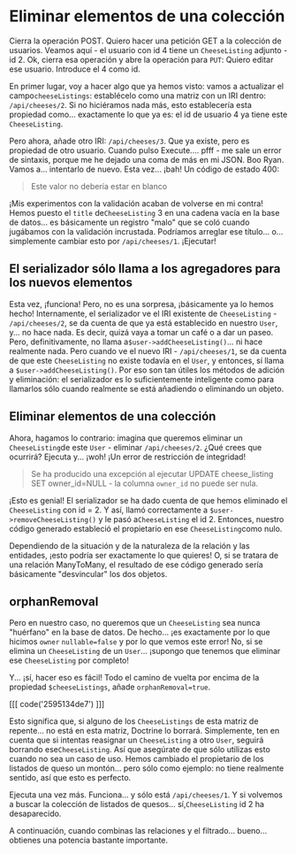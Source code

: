 # Eliminar elementos de una colección

Cierra la operación POST. Quiero hacer una petición GET a la colección de usuarios. Veamos aquí - el usuario con id 4 tiene un `CheeseListing` adjunto - id 2. Ok, cierra esa operación y abre la operación para `PUT`: Quiero editar ese usuario. Introduce el 4 como id.

En primer lugar, voy a hacer algo que ya hemos visto: vamos a actualizar el campo`cheeseListings`: establécelo como una matriz con un IRI dentro: `/api/cheeses/2`. Si no hiciéramos nada más, esto establecería esta propiedad como... exactamente lo que ya es: el id de usuario 4 ya tiene este `CheeseListing`.

Pero ahora, añade otro IRI: `/api/cheeses/3`. Que ya existe, pero es propiedad de otro usuario. Cuando pulso Execute.... pfff - me sale un error de sintaxis, porque me he dejado una coma de más en mi JSON. Boo Ryan. Vamos a... intentarlo de nuevo. Esta vez... ¡bah! Un código de estado 400:

> Este valor no debería estar en blanco

¡Mis experimentos con la validación acaban de volverse en mi contra! Hemos puesto el `title` de`CheeseListing` 3 en una cadena vacía en la base de datos... es básicamente un registro "malo" que se coló cuando jugábamos con la validación incrustada. Podríamos arreglar ese título... o... simplemente cambiar esto por `/api/cheeses/1`. ¡Ejecutar!

## El serializador sólo llama a los agregadores para los nuevos elementos

Esta vez, ¡funciona! Pero, no es una sorpresa, ¡básicamente ya lo hemos hecho! Internamente, el serializador ve el IRI existente de `CheeseListing` - `/api/cheeses/2`, se da cuenta de que ya está establecido en nuestro `User`, y... no hace nada. Es decir, quizá vaya a tomar un café o a dar un paseo. Pero, definitivamente, no llama a`$user->addCheeseListing()`... ni hace realmente nada. Pero cuando ve el nuevo IRI - `/api/cheeses/1`, se da cuenta de que este `CheeseListing` no existe todavía en el `User`, y entonces, sí llama a `$user->addCheeseListing()`. Por eso son tan útiles los métodos de adición y eliminación: el serializador es lo suficientemente inteligente como para llamarlos sólo cuando realmente se está añadiendo o eliminando un objeto.

## Eliminar elementos de una colección

Ahora, hagamos lo contrario: imagina que queremos eliminar un `CheeseListing`de este `User` - eliminar `/api/cheeses/2`. ¿Qué crees que ocurrirá? Ejecuta y... ¡woh! ¡Un error de restricción de integridad!

> Se ha producido una excepción al ejecutar UPDATE cheese_listing SET owner_id=NULL -
> la columna `owner_id` no puede ser nula.

¡Esto es genial! El serializador se ha dado cuenta de que hemos eliminado el `CheeseListing` con id = 2. Y así, llamó correctamente a `$user->removeCheeseListing()` y le pasó a`CheeseListing` el id 2. Entonces, nuestro código generado estableció el propietario en ese `CheeseListing`como nulo.

Dependiendo de la situación y de la naturaleza de la relación y las entidades, ¡esto podría ser exactamente lo que quieres! O, si se tratara de una relación ManyToMany, el resultado de ese código generado sería básicamente "desvincular" los dos objetos.

## orphanRemoval

Pero en nuestro caso, no queremos que un `CheeseListing` sea nunca "huérfano" en la base de datos. De hecho... ¡es exactamente por lo que hicimos `owner` `nullable=false` y por lo que vemos este error! No, si se elimina un `CheeseListing` de un `User`... ¡supongo que tenemos que eliminar ese `CheeseListing` por completo!

Y... ¡sí, hacer eso es fácil! Todo el camino de vuelta por encima de la propiedad `$cheeseListings`, añade `orphanRemoval=true`.

[[[ code('2595134de7') ]]]

Esto significa que, si alguno de los `CheeseListings` de esta matriz de repente... no está en esta matriz, Doctrine lo borrará. Simplemente, ten en cuenta que si intentas reasignar un `CheeseListing` a otro `User`, seguirá borrando ese`CheeseListing`. Así que asegúrate de que sólo utilizas esto cuando no sea un caso de uso. Hemos cambiado el propietario de los listados de queso un montón... pero sólo como ejemplo: no tiene realmente sentido, así que esto es perfecto.

Ejecuta una vez más. Funciona... y sólo está `/api/cheeses/1`. Y si volvemos a buscar la colección de listados de quesos... sí,`CheeseListing` id 2 ha desaparecido.

A continuación, cuando combinas las relaciones y el filtrado... bueno... obtienes una potencia bastante importante.
